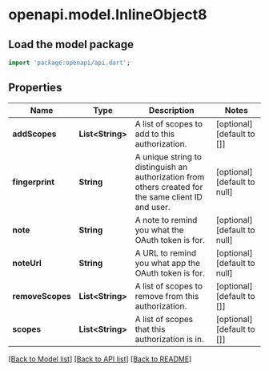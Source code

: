 # openapi.model.InlineObject8

## Load the model package
```dart
import 'package:openapi/api.dart';
```

## Properties
Name | Type | Description | Notes
------------ | ------------- | ------------- | -------------
**addScopes** | **List&lt;String&gt;** | A list of scopes to add to this authorization. | [optional] [default to []]
**fingerprint** | **String** | A unique string to distinguish an authorization from others created for the same client ID and user. | [optional] [default to null]
**note** | **String** | A note to remind you what the OAuth token is for. | [optional] [default to null]
**noteUrl** | **String** | A URL to remind you what app the OAuth token is for. | [optional] [default to null]
**removeScopes** | **List&lt;String&gt;** | A list of scopes to remove from this authorization. | [optional] [default to []]
**scopes** | **List&lt;String&gt;** | A list of scopes that this authorization is in. | [optional] [default to []]

[[Back to Model list]](../README.md#documentation-for-models) [[Back to API list]](../README.md#documentation-for-api-endpoints) [[Back to README]](../README.md)



